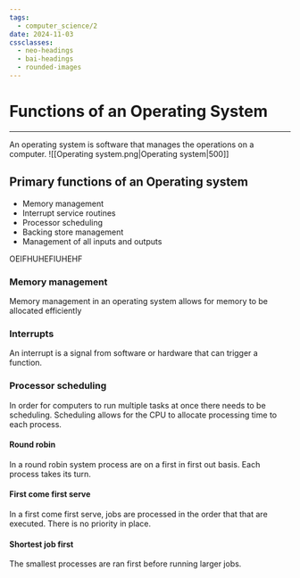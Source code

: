 ```yaml
---
tags:
  - computer_science/2
date: 2024-11-03
cssclasses:
  - neo-headings
  - bai-headings
  - rounded-images
---
```

# Functions of an Operating System

***
An operating system is software that manages the operations on a computer.
![[Operating system.png|Operating system|500]]
## Primary functions of an Operating system
- Memory management
- Interrupt service routines
- Processor scheduling
- Backing store management
- Management of all inputs and outputs

<span class="anim">OEIFHUHEFIUHEHF</span>

### Memory management
Memory management in an operating system allows for memory to be allocated efficiently  
### Interrupts
An interrupt is a signal from software or hardware that can trigger a function.
### Processor scheduling
In order for computers to run multiple tasks at once there needs to be scheduling. Scheduling allows for the CPU to allocate processing time to each process.
#### Round robin
In a round robin system process are on a first in first out basis. Each process takes its turn.
#### First come first serve
In a first come first serve, jobs are processed in the order that that are executed. There is no priority in place.
#### Shortest job first
The smallest processes are ran first before running larger jobs.